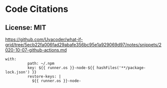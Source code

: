 # Code Citations

## License: MIT
https://github.com/Uvacoder/what-if-grid/tree/5ecb22fa006fad29abafe356bc95e1a929069d97/notes/snippets/2020-10-07-github-actions.md

```
with:
          path: ~/.npm
          key: ${{ runner.os }}-node-${{ hashFiles('**/package-lock.json') }}
          restore-keys: |
            ${{ runner.os }}-node-
```

